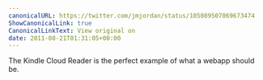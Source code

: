 ```yaml
---
canonicalURL: https://twitter.com/jmjordan/status/105089507069673474
ShowCanonicalLink: true
CanonicalLinkText: View original on
date: 2011-08-21T01:31:05+00:00
---
```

The Kindle Cloud Reader is the perfect example of what a webapp should be.